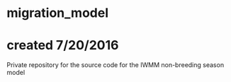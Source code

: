 # migration_model
# created 7/20/2016
Private repository for the source code for the IWMM non-breeding season model
